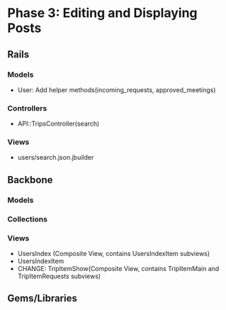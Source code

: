 # Phase 3: Editing and Displaying Posts

## Rails
### Models
* User: Add helper methods(incoming_requests, approved_meetings)

### Controllers
* API::TripsController(search)
### Views
* users/search.json.jbuilder

## Backbone
### Models

### Collections

### Views
* UsersIndex (Composite View, contains UsersIndexItem subviews)
* UsersIndexItem
* CHANGE: TripItemShow(Composite View, contains TripItemMain and TripItemRequests subviews)

## Gems/Libraries
